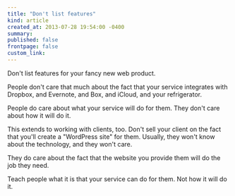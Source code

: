 ```yaml
---
title: "Don't list features"
kind: article
created_at: 2013-07-28 19:54:00 -0400
summary: 
published: false
frontpage: false
custom_link: 
---
```


Don't list features for your fancy new web product.

People don't care that much about the fact that your service integrates with Dropbox, and Evernote, and Box, and iCloud, and your refrigerator.

People do care about what your service will do for them. They don't care about how it will do it.

This extends to working with clients, too. Don't sell your client on the fact that you'll create a "WordPress site" for them. Usually, they won't know about the technology, and they won't care.

They do care about the fact that the website you provide them will do the job they need.

Teach people what it is that your service can do for them. Not how it will do it.